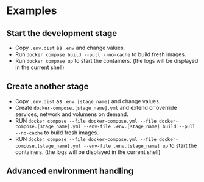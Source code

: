 # Examples

## Start the development stage

* Copy `.env.dist` as `.env` and change values.
* Run `docker compose build --pull --no-cache` to build fresh images.
* Run `docker compose up` to start the containers. (the logs will be displayed in the current shell)

## Create another stage

* Copy `.env.dist` as `.env.[stage_name]` and change values.
* Create `docker-compose.[stage_name].yml` and extend or override services, network and volumens on demand.
* RUN `docker compose --file docker-compose.yml --file docker-compose.[stage_name].yml --env-file .env.[stage_name] build --pull --no-cache` to
  build fresh images.
* RUN `docker compose --file docker-compose.yml --file docker-compose.[stage_name].yml --env-file .env.[stage_name] up` to start the containers.
  (the logs will be displayed in the current shell)

## Advanced environment handling